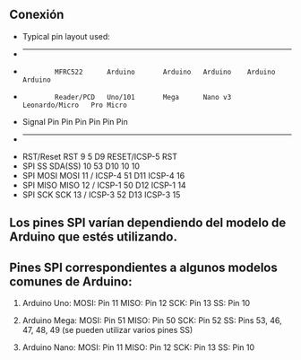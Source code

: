 ## Conexión 

 * Typical pin layout used:
 * -----------------------------------------------------------------------------------------
 *             MFRC522      Arduino       Arduino   Arduino    Arduino          Arduino
 *             Reader/PCD   Uno/101       Mega      Nano v3    Leonardo/Micro   Pro Micro
 * Signal      Pin          Pin           Pin       Pin        Pin              Pin
 * -----------------------------------------------------------------------------------------
 * RST/Reset   RST          9             5         D9         RESET/ICSP-5     RST
 * SPI SS      SDA(SS)      10            53        D10        10               10
 * SPI MOSI    MOSI         11 / ICSP-4   51        D11        ICSP-4           16
 * SPI MISO    MISO         12 / ICSP-1   50        D12        ICSP-1           14
 * SPI SCK     SCK          13 / ICSP-3   52        D13        ICSP-3           15

## Los pines SPI varían dependiendo del modelo de Arduino que estés utilizando.

## Pines SPI correspondientes a algunos modelos comunes de Arduino:

1. Arduino Uno:
    MOSI: Pin 11
    MISO: Pin 12
    SCK: Pin 13
    SS: Pin 10

1. Arduino Mega:
    MOSI: Pin 51
    MISO: Pin 50
    SCK: Pin 52
    SS: Pins 53, 46, 47, 48, 49 (se pueden utilizar varios pines SS)

1. Arduino Nano:
    MOSI: Pin 11
    MISO: Pin 12
    SCK: Pin 13
    SS: Pin 10
